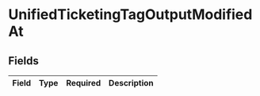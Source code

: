# UnifiedTicketingTagOutputModifiedAt


## Fields

| Field       | Type        | Required    | Description |
| ----------- | ----------- | ----------- | ----------- |